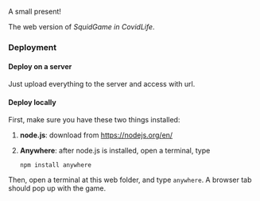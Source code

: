 A small present!

The web version of *SquidGame in CovidLife*.



### Deployment

#### Deploy on a server

Just upload everything to the server and access with url.

#### Deploy locally

First, make sure you have these two things installed:

1. **node.js**: download from https://nodejs.org/en/

2. **Anywhere**: after node.js is installed, open a terminal, type

   ```shell
   npm install anywhere
   ```

Then, open a terminal at this web folder, and type `anywhere`. A browser tab should pop up with the game.
